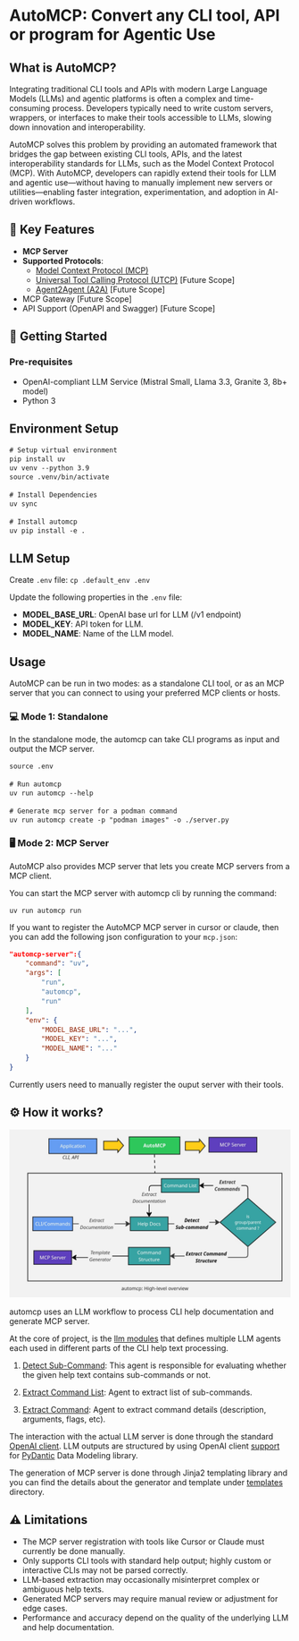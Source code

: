 
# AutoMCP: Convert any CLI tool, API or program for Agentic Use

## What is AutoMCP?

Integrating traditional CLI tools and APIs with modern Large Language Models (LLMs) and agentic platforms is often a complex and time-consuming process. Developers typically need to write custom servers, wrappers, or interfaces to make their tools accessible to LLMs, slowing down innovation and interoperability.

AutoMCP solves this problem by providing an automated framework that bridges the gap between existing CLI tools, APIs, and the latest interoperability standards for LLMs, such as the Model Context Protocol (MCP). With AutoMCP, developers can rapidly extend their tools for LLM and agentic use—without having to manually implement new servers or utilities—enabling faster integration, experimentation, and adoption in AI-driven workflows.


## 🌟 Key Features

- **MCP Server**
- **Supported Protocols**: 
    - [Model Context Protocol (MCP)](https://modelcontextprotocol.io/)
    - [Universal Tool Calling Protocol (UTCP)](https://www.utcp.io) [Future Scope]
    - [Agent2Agent (A2A)](https://github.com/a2aproject/A2A) [Future Scope]
- MCP Gateway [Future Scope]
- API Support (OpenAPI and Swagger) [Future Scope]


## 🚦 Getting Started

### Pre-requisites

- OpenAI-compliant LLM Service (Mistral Small, Llama 3.3, Granite 3, 8b+ model)
- Python 3

## Environment Setup

```
# Setup virtual environment
pip install uv
uv venv --python 3.9
source .venv/bin/activate

# Install Dependencies
uv sync

# Install automcp
uv pip install -e .
```

## LLM Setup

Create `.env` file: `cp .default_env .env`

Update the following properties in the `.env` file:

- **MODEL_BASE_URL**: OpenAI base url for LLM (/v1 endpoint)
- **MODEL_KEY**: API token for LLM.
- **MODEL_NAME**: Name of the LLM model.

## Usage

AutoMCP can be run in two modes: as a standalone CLI tool, or as an MCP server that you can connect to using your preferred MCP clients or hosts.

### 💻 Mode 1: Standalone

In the standalone mode, the automcp can take CLI programs as input and output the MCP server.

```
source .env

# Run automcp
uv run automcp --help

# Generate mcp server for a podman command
uv run automcp create -p "podman images" -o ./server.py
```

### 🖥️ Mode 2: MCP Server 

AutoMCP also provides MCP server that lets you create MCP servers from a MCP client. 

You can start the MCP server with automcp cli by running the command:

```
uv run automcp run
```

If you want to register the AutoMCP MCP server in cursor or claude, then you can add the following json configuration to your `mcp.json`:

```json
"automcp-server":{
    "command": "uv",
    "args": [
        "run",
        "automcp",
        "run"
    ],
    "env": {
        "MODEL_BASE_URL": "...",
        "MODEL_KEY": "...",
        "MODEL_NAME": "..."
    }
}
```

Currently users need to manually register the ouput server with their tools.


## ⚙️ How it works?

![Flow Diagram](./media/flow_diagram.jpg)

automcp uses an LLM workflow to process CLI help documentation and generate MCP server. 

At the core of project, is the [llm modules](./automcp/llm/) that defines multiple LLM agents each used in different parts of the CLI help text processing.

1. [Detect Sub-Command](./automcp/llm/tasks/detect_sub_commands.py): This agent is responsible for evaluating whether the given help text contains sub-commands or not.

2. [Extract Command List](./automcp/llm/tasks/extract_command_list.py): Agent to extract list of sub-commands.

3. [Extract Command](./automcp/llm/tasks/extract_command.py): Agent to extract command details (description, arguments, flags, etc).

The interaction with the actual LLM server is done through the standard [OpenAI client](https://github.com/openai/openai-python). LLM outputs are structured by using OpenAI client [support](https://platform.openai.com/docs/guides/structured-outputs?api-mode=chat) for [PyDantic](https://docs.pydantic.dev/latest/) Data Modeling library.


The generation of MCP server is done through Jinja2 templating library and you can find the details about the generator and template under [templates](./automcp/templates/) directory.


## ⚠️ Limitations

- The MCP server registration with tools like Cursor or Claude must currently be done manually.
- Only supports CLI tools with standard help output; highly custom or interactive CLIs may not be parsed correctly.
- LLM-based extraction may occasionally misinterpret complex or ambiguous help texts.
- Generated MCP servers may require manual review or adjustment for edge cases.
- Performance and accuracy depend on the quality of the underlying LLM and help documentation.
